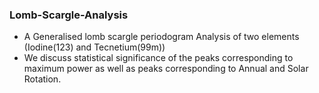 ### Lomb-Scargle-Analysis
* A Generalised lomb scargle periodogram Analysis of two elements (Iodine(123) and Tecnetium(99m))
* We discuss statistical significance of the peaks corresponding to maximum power as well as peaks corresponding to Annual and Solar Rotation. 
